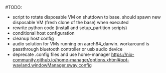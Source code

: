 #TODO:
- script to rotate disposable VM on shutdown to base. should spawn new disposable VM (fresh clone of the base) when executed 
- rewrite python code (install and setup_partition scripts)
- conditional host configuration
- cleanup host config
- audio solution for VMs running on aarch64_darwin. workaround is passthrough bluetooth controller or usb audio device
- deprecate .config files and use home-manager https://nix-community.github.io/home-manager/options.xhtml#opt-wayland.windowManager.sway.config
